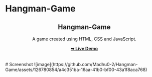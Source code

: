 # Hangman-Game
<h2 align="center">Hangman-Game</h2>
<div align="center">
<p>A game created using HTML, CSS and JavaScript.</p>
<a href="https://hangman-madhu0-2.netlify.app/" target="_blank"><strong>➥ Live Demo</strong></a>
</div> <br/><br/>
# Screenshot
![image](https://github.com/Madhu0-2/Hangman-Game/assets/126780854/a4c351ba-16aa-41b0-bf00-43a1f8aca768)
